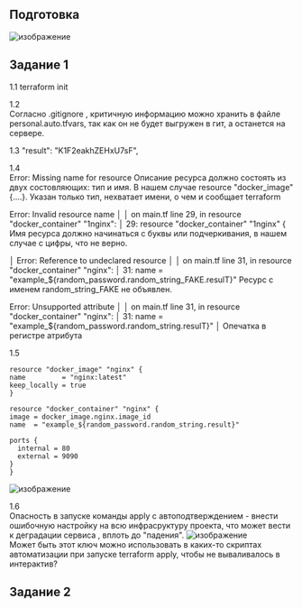 ## Подготовка
![изображение](https://github.com/xvv1980/Netology-learn/assets/169840386/babd60fb-d9da-49f2-84ad-3e37bd6418ca)

## Задание 1
  1.1
    terraform init

  1.2  
Согласно .gitignore , критичную информацию можно хранить в файле personal.auto.tfvars, так как он не будет
выгружен в гит, а останется на сервере.  

  1.3 
  "result": "K1F2eakhZEHxU7sF",

  1.4  
  Error: Missing name for resource
  Описание ресурса должно состоять из двух состовляющих: тип и имя. В нашем случае
  resource "docker_image"  {....}. Указан только тип, нехватает имени, о чем и сообщает terraform

  Error: Invalid resource name
│ 
│   on main.tf line 29, in resource "docker_container" "1nginx":
│   29: resource "docker_container" "1nginx" {
 Имя ресурса должно начинаться с буквы или подчеркивания, в нашем случае с цифры, что не верно.

 
│ Error: Reference to undeclared resource
│ 
│   on main.tf line 31, in resource "docker_container" "nginx":
│   31:   name  = "example_${random_password.random_string_FAKE.resulT}"
Ресурс с именем random_string_FAKE не объявлен.

Error: Unsupported attribute
│ 
│   on main.tf line 31, in resource "docker_container" "nginx":
│   31:   name  = "example_${random_password.random_string.resulT}"
│ 
  Опечатка в регистре атрибута

  1.5 
  ```
  resource "docker_image" "nginx" {
  name         = "nginx:latest"
  keep_locally = true
}

resource "docker_container" "nginx" {
  image = docker_image.nginx.image_id
  name  = "example_${random_password.random_string.result}"

  ports {
    internal = 80
    external = 9090
  }
}
```
  ![изображение](https://github.com/xvv1980/Netology-learn/assets/169840386/d584cecb-0dbf-4a86-9ec8-861abce3142d)

  1.6  
  Опасность в запуске команды apply с автоподтверждением -  внести ошибочную настройку на всю инфрасруктуру проекта, что может вести к деградации сервиса , вплоть до "падения".
![изображение](https://github.com/xvv1980/Netology-learn/assets/169840386/bd97f7e3-32de-40ca-af68-59b79f5dc583)  
  Может быть этот ключ можно использовать в каких-то скриптах автоматизации при запуске terraform apply, чтобы не вываливалось в интерактив?
  
## Задание 2

